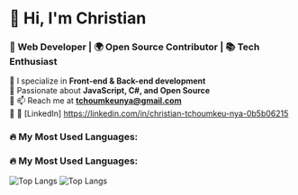 # 👋 Hi, I'm Christian
### 🚀 Web Developer | 🌍 Open Source Contributor | 📚 Tech Enthusiast

🔹 I specialize in **Front-end & Back-end development**  
🔹 Passionate about **JavaScript, C#, and Open Source**  
🔹 📫 Reach me at **tchoumkeunya@gmail.com**  
🔹 🔗 [LinkedIn] https://linkedin.com/in/christian-tchoumkeu-nya-0b5b06215
### 🔥 My Most Used Languages:
### 🔥 My Most Used Languages:
![Top Langs](https://github-readme-stats.vercel.app/api/top-langs/?username=yourusername&layout=compact&langs_count=8&theme=radical)
![Top Langs](https://github-readme-stats.vercel.app/api/top-langs/?username=yourusername&layout=compact)



